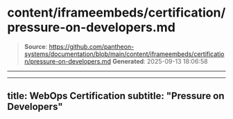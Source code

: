 # content/iframeembeds/certification/pressure-on-developers.md

> **Source**: https://github.com/pantheon-systems/documentation/blob/main/content/iframeembeds/certification/pressure-on-developers.md
> **Generated**: 2025-09-13 18:06:58

---

---
title: WebOps Certification
subtitle: "Pressure on Developers"
---

<Partial file="certification-guide/pressure-on-developers.md" />
